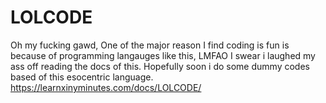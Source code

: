 # LOLCODE

Oh my fucking gawd, One of the major reason I find coding is fun is because of programming langauges like this, LMFAO
I swear i laughed my ass off reading the docs of this.
Hopefully soon i do some dummy codes based of this esocentric language.
https://learnxinyminutes.com/docs/LOLCODE/
